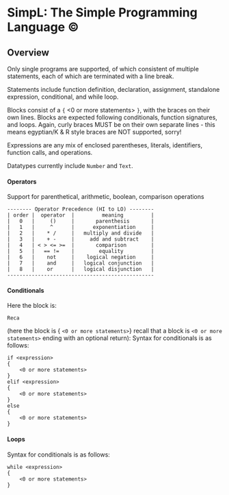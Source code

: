 # SimpL: The Simple Programming Language ©

## Overview
Only single programs are supported, of which consistent of multiple statements,
each of which are terminated with a line break.

Statements include function definition, declaration, assignment,
standalone expression, conditional, and while loop.

Blocks consist of a `{` <0 or more statements> `}`, with the braces on their own
lines. Blocks are expected following conditionals, function signatures, and
loops. Again, curly braces MUST be on their own separate lines - this means
egyptian/K & R style braces are NOT supported, sorry!

Expressions are any mix of enclosed parentheses, literals, identifiers,
function calls, and operations.

Datatypes currently include `Number` and `Text`.


#### Operators
Support for parenthetical, arithmetic, boolean, comparison operations
```
-------- Operator Precedence (HI to LO) --------
| order |  operator  |         meaning         |
|   0   |     ()     |       parenthesis       |
|   1   |     ^      |      exponentiation     |
|   2   |    * /     |   multiply and divide   |
|   3   |    + -     |     add and subtract    |
|   4   | < > <= >=  |       comparison        |
|   5   |   == !=    |        equality         |
|   6   |    not     |    logical negation     |
|   7   |    and     |   logical conjunction   |
|   8   |    or      |   logical disjunction   |
------------------------------------------------
```


#### Conditionals
Here the block is:
```
Reca
```
(here the block is { `<0 or more statements>`} recall that a block is
`<0 or more statements>` ending with an optional return):
Syntax for conditionals is as follows:
```
if <expression>
{
    <0 or more statements>
}
elif <expression>
{
    <0 or more statements>
}
else
{
    <0 or more statements>
}
```

#### Loops
Syntax for conditionals is as follows:
```
while <expression>
{
    <0 or more statements>
}
```
